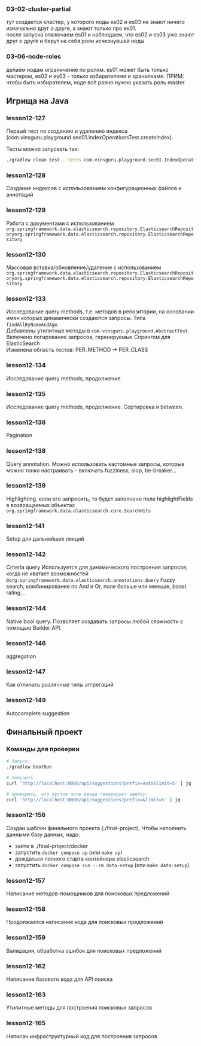 
### 03-02-cluster-partial
тут создается кластер, у которого ноды es02 и es03 не знают ничего изначально друг о друге, а знают только про es01.   
после запуска отключаем es01 и наблюдаем, что es02 и es03 уже знают друг о друге и берут на себя роли исчезнувшей ноды

### 03-06-node-roles
делаем нодам ограничение по ролям. es01 может быть только мастером, es02 и es03 - только избирателями и хранилками. ПРИМ: чтобы быть избирателем, ноде всё равно нужно указать роль master  

## Игрища на Java
### lesson12-127
Первый тест по созданию и удалению индекса (com.vinsguru.playground.sec01.IndexOperationsTest.createIndex).

Тесты можно запускать так:
```bash
./gradlew clean test --tests com.vinsguru.playground.sec01.IndexOperationsTest.createIndex
```

### lesson12-128
Создание индексов с использованием конфигурационных файлов и аннотаций

### lesson12-129
Работа с документами с использованием `org.springframework.data.elasticsearch.repository.ElasticsearchRepositoryorg.springframework.data.elasticsearch.repository.ElasticsearchRepository`

### lesson12-130
Массовая вставка/обновление/удаление с использованием `org.springframework.data.elasticsearch.repository.ElasticsearchRepositoryorg.springframework.data.elasticsearch.repository.ElasticsearchRepository`

### lesson12-133
Исследование query methods, т.е. методов в репозитории, на основании имен которых динамически создаются запросы. Типа `findAllByNameAndAge`.  
Добавлены утилитные методы в `com.vinsguru.playground.AbstractTest`  
Включено логирование запросов, геренируемых Спрингом для ElasticSearch  
Изменена область тестов: PER_METHOD -> PER_CLASS  

### lesson12-134
Исследование query methods, продолжение

### lesson12-135
Исследование query methods, продолжение. Сортировка и between.

### lesson12-136
Pagination

### lesson12-138
Query annotation. Можно использовать кастомные запросы, которые можно тонко настраивать - включать fuzziness, slop, tie-breaker...

### lesson12-139
Highlighting. если его запросить, то будет заполнено поле highlightFields в возвращаемых объектах `org.springframework.data.elasticsearch.core.SearchHits`

### lesson12-141
Setup для дальнейших лекций

### lesson12-142
Criteria query
Используется для динамического построения запросов, когда не хватает возможностей `@org.springframework.data.elasticsearch.annotations.Query`
Fuzzy search, комбинирование по And и Or, поле больше или меньше, boost rating...

### lesson12-144
Native bool query. Позволяет создавать запросы любой сложности с помощью Builder API.

### lesson12-146
aggregation

### lesson12-147
Как отличать различные типы аггрегаций

### lesson12-149
Autocomplete suggestion

## Финальный проект
### Команды для проверки
```bash
# Запуск:
./gradlew bootRun

# получить 
curl 'http://localhost:8080/api/suggestions?prefix=auto&limit=5' | jq

# проверить, что пустое поле ввода генерирует ошибку:
curl 'http://localhost:8080/api/suggestions?prefix=&limit=5' | jq
```
### lesson12-156
Создан шаблон финального проекта (./final-project). Чтобы наполнить данными базу данных, надо:
  - зайти в ./final-project/docker
  - запустить `docker compose up` (или `make up`)
  - дождаться полного старта контейнера elasticsearch
  - запустить `docker compose run --rm data-setup` (или `make data-setup`)

### lesson12-157
Написание методов-помощников для поисковых предложений

### lesson12-158
Продолжается написание кода для поисковых предложений

### lesson12-159
Валидация, обработка ошибок для поисковых предложений

### lesson12-162
Написание базового кода для API поиска

### lesson12-163
Утилитные методы для построения поисковых запросов

### lesson12-165
Написан инфраструктурный код для построения запросов



